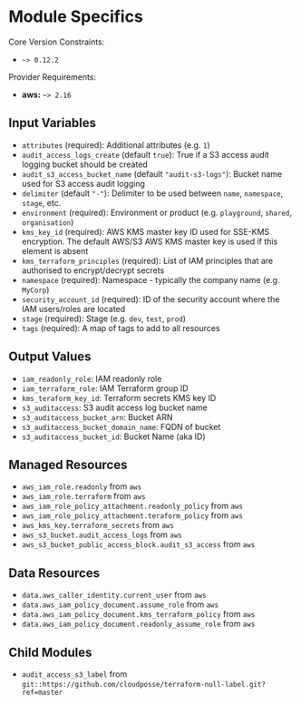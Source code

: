 # Module Specifics

Core Version Constraints:
* `~> 0.12.2`

Provider Requirements:
* **aws:** `~> 2.16`

## Input Variables
* `attributes` (required): Additional attributes (e.g. `1`)
* `audit_access_logs_create` (default `true`): True if a S3 access audit logging bucket should be created
* `audit_s3_access_bucket_name` (default `"audit-s3-logs"`): Bucket name used for S3 access audit logging
* `delimiter` (default `"-"`): Delimiter to be used between `name`, `namespace`, `stage`, etc.
* `environment` (required): Environment or product (e.g. `playground`, `shared`, `organisation`)
* `kms_key_id` (required): AWS KMS master key ID used for SSE-KMS encryption. The default AWS/S3 AWS KMS master key is used if this element is absent
* `kms_terraform_principles` (required): List of IAM principles that are authorised to encrypt/decrypt secrets
* `namespace` (required): Namespace - typically the company name (e.g. `MyCorp`)
* `security_account_id` (required): ID of the security account where the IAM users/roles are located
* `stage` (required): Stage (e.g. `dev`, `test`, `prod`)
* `tags` (required): A map of tags to add to all resources

## Output Values
* `iam_readonly_role`: IAM readonly role
* `iam_terraform_role`: IAM Terraform group ID
* `kms_teraform_key_id`: Terraform secrets KMS key ID
* `s3_auditaccess`: S3 audit access log bucket name
* `s3_auditaccess_bucket_arn`: Bucket ARN
* `s3_auditaccess_bucket_domain_name`: FQDN of bucket
* `s3_auditaccess_bucket_id`: Bucket Name (aka ID)

## Managed Resources
* `aws_iam_role.readonly` from `aws`
* `aws_iam_role.terraform` from `aws`
* `aws_iam_role_policy_attachment.readonly_policy` from `aws`
* `aws_iam_role_policy_attachment.teraform_policy` from `aws`
* `aws_kms_key.terraform_secrets` from `aws`
* `aws_s3_bucket.audit_access_logs` from `aws`
* `aws_s3_bucket_public_access_block.audit_s3_access` from `aws`

## Data Resources
* `data.aws_caller_identity.current_user` from `aws`
* `data.aws_iam_policy_document.assume_role` from `aws`
* `data.aws_iam_policy_document.kms_terraform_policy` from `aws`
* `data.aws_iam_policy_document.readonly_assume_role` from `aws`

## Child Modules
* `audit_access_s3_label` from `git::https://github.com/cloudposse/terraform-null-label.git?ref=master`

